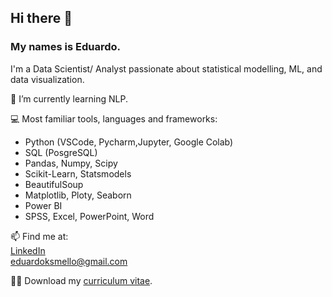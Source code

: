 ## Hi there 👋
### My names is Eduardo.
I'm a Data Scientist/ Analyst passionate about statistical modelling, ML, and data visualization.

🌱 I’m currently learning NLP.

:computer: Most familiar tools, languages and frameworks:
- Python (VSCode, Pycharm,Jupyter, Google Colab)
- SQL (PosgreSQL)
- Pandas, Numpy, Scipy
- Scikit-Learn, Statsmodels
- BeautifulSoup
- Matplotlib, Ploty, Seaborn
- Power BI
- SPSS, Excel, PowerPoint, Word

📫 Find me at:\
[LinkedIn](https://www.linkedin.com/in/eduardo-k-s-mello/)\
[eduardoksmello@gmail.com](mailto:eduardoksmello@gmail.com)

👨‍💼 Download my [curriculum vitae](https://www.dropbox.com/s/3ha133rkq0m1be4/EDUARDO%20MELLO%20-%20CIENTISTA%20DE%20DADOS%20-%20CV%20-%202021.pdf?dl=1).

<!--
**eduardoksmello/eduardoksmello** is a ✨ _special_ ✨ repository because its `README.md` (this file) appears on your GitHub profile.

Here are some ideas to get you started:

- 🔭 I’m currently working on ...
- 🌱 I’m currently learning all about Machine Learning techniques.
- ![image](https://user-images.githubusercontent.com/76400281/137038838-9b7ed84b-3822-4057-bcc0-87ad7aa47473.png) I’m interested in **Data Science**.
- 🤔 I’m looking for help with ...
- 💬 Ask me about ...
- 📫 How to reach me: ...
- 😄 Pronouns: He/Him
- ⚡ Fun fact: ...

![image](https://www.dropbox.com/s/p1qbe4i7jiwg25u/banner.png)

-->
